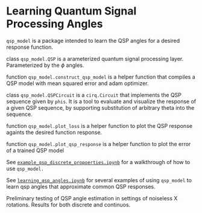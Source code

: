 # Learning Quantum Signal Processing Angles 


`qsp_model` is a package intended to learn the QSP angles for a desired response function. 

class `qsp_model.QSP` is a arameterized quantum signal processing layer. Parameterized by the $\phi$ angles.  

function `qsp_model.construct_qsp_model` is a helper function that compiles a QSP model with mean squared error and adam optimizer.

class `qsp_model.QSPCircuit` is a `cirq.Circuit` that implements the QSP sequence given by `phis`. It is a tool to evaluate and visualize the response of a given QSP sequence, by supporting substitution of arbitrary theta into the sequence.

function `qsp_model.plot_loss` is a helper function to plot the QSP response againts the desired function response.
	
function `qsp_model.plot_qsp_response` is a helper function to plot the error of a trained QSP model 
  

See [`example_qsp_discrete_propoerties.ipynb`](https://github.com/jdocter/qsp/blob/main/example_qsp_discrete_propoerties.ipynb) for a walkthrough of how to use `qsp_model.`

See [`learning_qsp_angles.ipynb`](https://github.com/jdocter/qsp/blob/main/learning_qsp_angles.ipynb) for several examples of using `qsp_model` to learn qsp angles that approximate common QSP responses. 

Preliminary testing of QSP angle estimation in settings of noiseless X rotations. Results for both discrete and continuos. 
